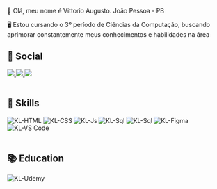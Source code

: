 👋 Olá, meu nome é Vittorio Augusto. João Pessoa - PB

🖥️ Estou cursando o 3º período de Ciências da Computação, buscando aprimorar constantemente meus conhecimentos e habilidades na área



<div>
 <h2> 👨 Social </h2>
<!--   <a href="https://vittorioaugusto.github.io/Portfolio/" target="_blank">
   <img src="https://img.shields.io/badge/portfólio-blue?style=for-the-badge&logo=About.me&logoColor=white" target="_blank">
 </a> -->
 <a href="mailto:vi.aborges47@gmail.com" target="_blank">
   <img src="https://img.shields.io/badge/Gmail-D14836?style=for-the-badge&logo=gmail&logoColor=white" target="_blank">
 </a>
 <a href="https://www.linkedin.com/in/vittorio-augusto/" target="_blank">
   <img src="https://img.shields.io/badge/-LinkedIn-%230077B5?style=for-the-badge&logo=linkedin&logoColor=white" target="_blank">
 </a>
 <a href="https://www.instagram.com/vittorio.augusto/" target="_blank"><img src="https://img.shields.io/badge/-Instagram-%23E4405F?style=for-the-badge&logo=instagram&logoColor=white" target="_blank">
 </a>
 
 <br>

<div style="display: inline_block"><br>
  <h2> 🚀 Skills </h2>
<img align="center" alt="KL-HTML" src="https://img.shields.io/badge/HTML5-E34F26?style=for-the-badge&logo=html5&logoColor=white">
<img align="center" alt="KL-CSS" src="https://img.shields.io/badge/CSS3-1572B6?style=for-the-badge&logo=css3&logoColor=white">
<img align="center" alt="KL-Js" src="https://img.shields.io/badge/JavaScript-F7DF1E?style=for-the-badge&logo=javascript&logoColor=black">
<img align="center" alt="KL-Sql" src="https://img.shields.io/badge/PHP-777BB4?style=for-the-badge&logo=php&logoColor=white" />
<img align="center" alt="KL-Sql" src="https://img.shields.io/badge/MySQL-00000F?style=for-the-badge&logo=mysql&logoColor=white">
<img align="center" alt="KL-Figma" src="https://img.shields.io/badge/Figma-F24E1E?style=for-the-badge&logo=figma&logoColor=white"/>
  <img align="center" alt="KL-VS Code" src="https://img.shields.io/badge/Visual_Studio_Code-0078D4?style=for-the-badge&logo=visual%20studio%20code&logoColor=white">
</div>


<div style="display: inline_block"><br>
  <h2> 📚 Education </h2>
<img align="center" alt="KL-Udemy" src="https://img.shields.io/badge/Udemy-blueviolet?style=for-the-badge&logo=Udemy&logoColor=white">

</div>

